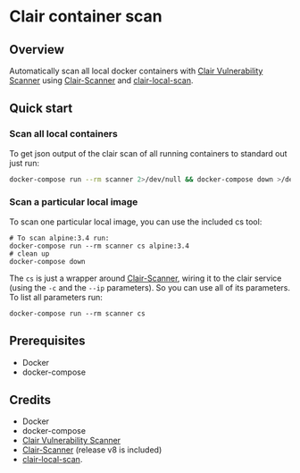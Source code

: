 # Clair container scan
## Overview
Automatically scan all local docker containers with [Clair Vulnerability Scanner](https://github.com/coreos/clair) using [Clair-Scanner](https://github.com/arminc/clair-scanner) and [clair-local-scan](https://github.com/arminc/clair-local-scan).
## Quick start
### Scan all local containers
To get json output of the clair scan of all running containers to standard out just run:
```bash
docker-compose run --rm scanner 2>/dev/null && docker-compose down >/dev/null 2>&1
```
### Scan a particular local image
To scan one particular local image, you can use the included cs tool:
```
# To scan alpine:3.4 run:
docker-compose run --rm scanner cs alpine:3.4
# clean up
docker-compose down
```
The `cs` is just a wrapper around [Clair-Scanner](https://github.com/arminc/clair-scanner), wiring it to the clair service (using the `-c` and the `--ip` parameters). So you can use all of its parameters.
To list all parameters run:
```
docker-compose run --rm scanner cs
```
## Prerequisites
* Docker
* docker-compose

## Credits
* Docker
* docker-compose
* [Clair Vulnerability Scanner](https://github.com/coreos/clair)
* [Clair-Scanner](https://github.com/arminc/clair-scanner) (release v8 is included)
* [clair-local-scan](https://github.com/arminc/clair-local-scan).
